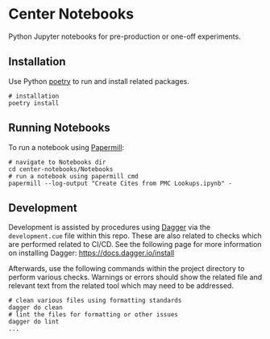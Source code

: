 # Center Notebooks

Python Jupyter notebooks for pre-production or one-off experiments.

## Installation

Use Python [poetry](https://python-poetry.org/) to run and install related packages.

```shell
# installation
poetry install
```

## Running Notebooks

To run a notebook using [Papermill](https://papermill.readthedocs.io/en/latest/index.html):

```shell
# navigate to Notebooks dir
cd center-notebooks/Notebooks
# run a notebook using papermill cmd
papermill --log-output "Create Cites from PMC Lookups.ipynb" -
```

## Development

Development is assisted by procedures using [Dagger](https://dagger.io) via the `development.cue` file within this repo. These are also related to checks which are performed related to CI/CD. See the following page for more information on installing Dagger: <https://docs.dagger.io/install>

Afterwards, use the following commands within the project directory to perform various checks. Warnings or errors should show the related file and relevant text from the related tool which may need to be addressed.

```shell
# clean various files using formatting standards
dagger do clean
# lint the files for formatting or other issues
dagger do lint
...
```
